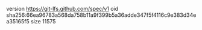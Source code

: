 version https://git-lfs.github.com/spec/v1
oid sha256:66ea96783a568da758b11a9f399b5a36adde347f5f4116c9e383d34ea35165f5
size 11575
